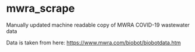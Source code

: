 # mwra_scrape
Manually updated machine readable copy of MWRA COVID-19 wastewater data

Data is taken from here: https://www.mwra.com/biobot/biobotdata.htm
